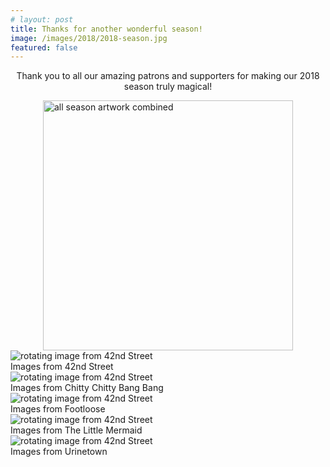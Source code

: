 ```yaml
---
# layout: post
title: Thanks for another wonderful season!
image: /images/2018/2018-season.jpg
featured: false
---
```


<p style="text-align: center">Thank you to all our amazing patrons and supporters for making our 2018 season truly magical!</p>

<img style="max-width: 100%; width: 400px; margin: auto; display: block" src="/images/2018/2018-season.jpg" alt="all season artwork combined">

<div class="featured-pictures" style="clear: both">
  <div class="picture height-is-300">
    <img data-switch-image
      data-switch-image-list="
        Broadway.jpg,
        Dorothy.jpg,
        IMG_0144.JPG,
        IMG_0651.JPG,
        IMG_0909.JPG,
        IMG_1580.jpg,
        IMG_8599.JPG,
        IMG_9859.JPG,
        Mr Marsh.jpg,
        Train.jpg,
        Dames.jpg,
        Dorothy2.jpg,
        IMG_0429.JPG,
        IMG_0657.JPG,
        IMG_0966.JPG,
        IMG_1673.jpg,
        IMG_8938.JPG,
        IMG_9913.JPG,
        Off.jpg,
        Dames2.jpg,
        Hired.jpg,
        IMG_0504.JPG,
        IMG_0683.JPG,
        IMG_1515.jpg,
        IMG_8400.JPG,
        IMG_9140.JPG,
        IMG_9981.JPG,
        Opening.jpg,
      "
      src="/images/2018/slideshow/42nd/Broadway.jpg" alt="rotating image from 42nd Street"/>
    <div class="caption">Images from 42nd Street</div>
  </div>
  <div class="picture height-is-300">
    <img data-switch-image
      data-switch-image-list="
        IMG_0609.JPG,
        IMG_0800.JPG,
        IMG_1034.JPG,
        IMG_1399.JPG,
        IMG_2387.JPG,
        IMG_2401.JPG,
        IMG_2508.JPG,
        IMG_2705.JPG,
        IMG_3366.JPG,
        IMG_3558.JPG,
        IMG_4087.JPG,
        IMG_0626.JPG,
        IMG_0823.JPG,
        IMG_1068.JPG,
        IMG_1963.JPG,
        IMG_2388.JPG,
        IMG_2402.JPG,
        IMG_2579.JPG,
        IMG_3333.JPG,
        IMG_3369.JPG,
        IMG_3744.JPG,
        IMG_0630.JPG,
        IMG_0999.JPG,
        IMG_1095.JPG,
        IMG_2381.JPG,
        IMG_2393.JPG,
        IMG_2417.JPG,
        IMG_2663.JPG,
        IMG_3361.JPG,
        IMG_3411.JPG,
        IMG_3822.JPG,
      "
      src="/images/2018/slideshow/Chitty/IMG_0609.JPG" alt="rotating image from 42nd Street"/>
    <div class="caption">Images from Chitty Chitty Bang Bang</div>
  </div>
  <div class="picture height-is-300">
    <img data-switch-image
      data-switch-image-list="
        Footloose2.jpg,
        IMG_0089.JPG,
        IMG_6510.JPG,
        IMG_7529.JPG,
        IMG_8336.JPG,
        IMG_9327.JPG,
        FootlooseBike.jpg,
        IMG_0100.JPG,
        IMG_6535.JPG,
        IMG_7540.JPG,
        IMG_8370.JPG,
        IMG_9493.JPG,
        FootlooseBridge.jpg,
        IMG_0299.JPG,
        IMG_6580.JPG,
        IMG_7818.JPG,
        IMG_8372.JPG,
        IMG_9501.JPG,
        FootlooseChicago.JPG,
        IMG_6213.JPG,
        IMG_6592.JPG,
        IMG_7964.JPG,
        IMG_8373.JPG,
        IMG_9512.JPG,
        FootlooseGas2.jpg,
        IMG_6214.JPG,
        IMG_6610.JPG,
        IMG_7966.JPG,
        IMG_8394.JPG,
        IMG_9517.JPG,
        Fotloose1.jpg,
        IMG_6318.JPG,
        IMG_7393.JPG,
        IMG_8038.JPG,
        IMG_8395.JPG,
        IMG_9543.JPG,
        IMG_0023.JPG,
        IMG_6326.JPG,
        IMG_7447.JPG,
        IMG_8106.JPG,
        IMG_8397.JPG,
        IMG_9603.JPG,
        IMG_0082.JPG,
        IMG_6328.JPG,
        IMG_7528.JPG,
        IMG_8198.JPG,
        IMG_8794.JPG,
      "
  src="/images/2018/slideshow/Footloose/Footloose2.jpg" alt="rotating image from 42nd Street"/>
    <div class="caption">Images from Footloose</div>
  </div>
  <div class="picture height-is-300">
    <img data-switch-image
      data-switch-image-list="
        IMG_2155.JPG,
        IMG_2482.JPG,
        IMG_2663.JPG,
        IMG_2998.JPG,
        IMG_3293.JPG,
        IMG_3453.JPG,
        IMG_2433.JPG,
        IMG_2600.JPG,
        IMG_2972.JPG,
        IMG_3088.JPG,
        IMG_3321.JPG,
        IMG_6212.JPG,
      "
      src="/images/2018/slideshow/Mermaid/IMG_2155.JPG" alt="rotating image from 42nd Street"/>
    <div class="caption">Images from The Little Mermaid</div>
  </div>
  <div class="picture height-is-300">
    <img data-switch-image
      data-switch-image-list="
        Bobby.jpg,
        Catherine.jpg,
        End.jpg,
        FinaleI.jpg,
        Lockstock.jpg,
        Sky.jpg,
        video.jpg,
        BobbyHope.jpg,
        Cladwell.jpg,
        Finale.jpg,
        Hideout.jpg,
        Pee.jpg,
        TaylorChuckie.jpg,
      "
      src="/images/2018/slideshow/Urinetown/Bobby.jpg" alt="rotating image from 42nd Street"/>
    <div class="caption">Images from Urinetown</div>
  </div>
</div>

